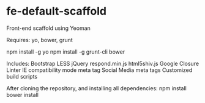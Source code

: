fe-default-scaffold
===================

Front-end scaffold using Yeoman

Requires: yo, bower, grunt

npm install -g yo
npm install -g grunt-cli bower

Includes:
Bootstrap
LESS
jQuery
respond.min.js
html5shiv.js
Google Closure Linter
IE compatibility mode meta tag
Social Media meta tags
Customized build scripts

After cloning the repository, and installing all dependencies:
npm install
bower install







